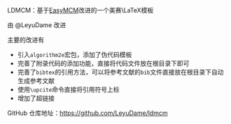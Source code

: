 LDMCM：基于[EasyMCM](https://github.com/xjtu-blacksmith/easymcm/releases)改进的一个美赛\LaTeX模板

由 @LeyuDame 改进

主要的改进有

- 引入`algorithm2e`宏包，添加了伪代码模板
- 完善了附录代码的添加功能，直接将代码文件放在根目录下即可
- 完善了`bibtex`的引用方法，可以将参考文献的`bib`文件直接放在根目录下自动生成参考文献
- 使用`\upcite`命令直接将引用符号上标
- 增加了超链接

GitHub 仓库地址：<https://github.com/LeyuDame/ldmcm>
